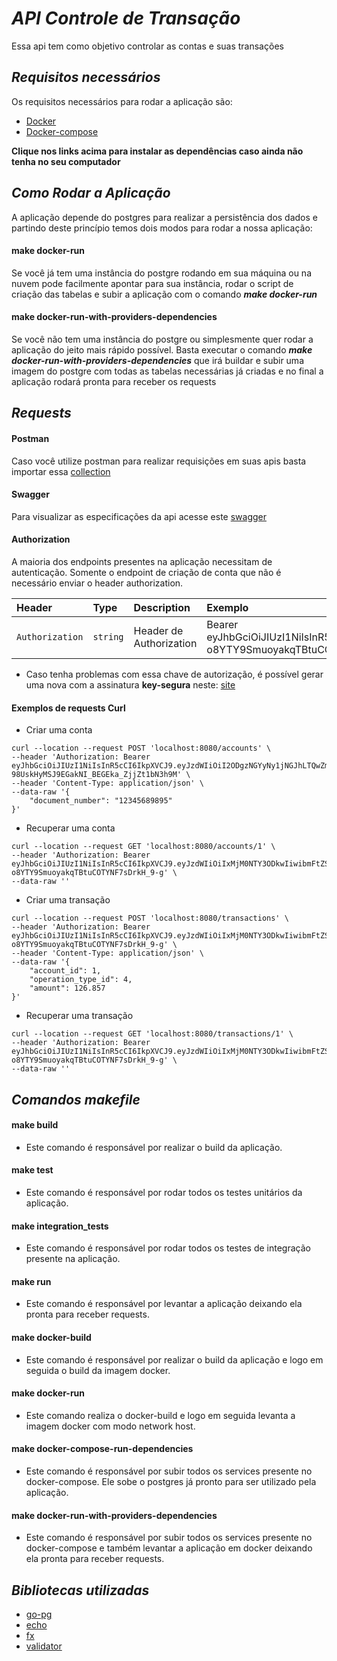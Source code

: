 # *API Controle de Transação*
Essa api tem como objetivo controlar as contas e suas transações

## *Requisitos necessários*
Os requisitos necessários para rodar a aplicação são: 

* [Docker](https://docs.docker.com/get-docker/)
* [Docker-compose](https://docs.docker.com/compose/install/)

**Clique nos links acima para instalar as dependências caso ainda não tenha no seu computador**

## *Como Rodar a Aplicação*

A aplicação depende do postgres para realizar a persistência dos dados e partindo deste princípio temos dois modos para rodar a nossa aplicação: 

#### make docker-run
Se você já tem uma instância do postgre rodando em sua máquina ou na nuvem pode facilmente apontar para sua instância, rodar o script de criação das tabelas e subir a aplicação com o comando ***make docker-run***

#### make docker-run-with-providers-dependencies
Se você não tem uma instância do postgre ou simplesmente quer rodar a aplicação do jeito mais rápido possível. Basta executar o comando ***make docker-run-with-providers-dependencies*** que irá buildar e subir uma imagem do postgre com todas as tabelas necessárias já criadas e no final a aplicação rodará pronta para receber os requests

## *Requests*

#### Postman
Caso você utilize postman para realizar requisições em suas apis basta importar essa [collection](https://www.getpostman.com/collections/62090174474357926179)

#### Swagger
Para visualizar as especificações da api acesse este [swagger](https://app.swaggerhub.com/apis-docs/maia.araujo51/controle-de-transacao/1.0#/)

#### Authorization
A maioria dos endpoints presentes na aplicação necessitam de autenticação. Somente o endpoint de criação de conta que não é necessário enviar o header authorization.

| Header | Type | Description | Exemplo
| :--- | :--- | :--- | :---
| `Authorization` | `string` |Header de Authorization | Bearer eyJhbGciOiJIUzI1NiIsInR5cCI6IkpXVCJ9.eyJzdWIiOiIxMjM0NTY3ODkwIiwibmFtZSI6IkpvaG4gRG9lIiwiaWF0IjoxNTE2MjM5MDIyfQ.xfts1LNO-o8YTY9SmuoyakqTBtuCOTYNF7sDrkH_9-g

* Caso tenha problemas com essa chave de autorização, é possível gerar uma nova com a assinatura **key-segura** neste: [site](https://jwt.io/)

#### Exemplos de requests Curl
* Criar uma conta
```
curl --location --request POST 'localhost:8080/accounts' \
--header 'Authorization: Bearer eyJhbGciOiJIUzI1NiIsInR5cCI6IkpXVCJ9.eyJzdWIiOiI2ODgzNGYyNy1jNGJhLTQwZmUtODNhYy1mZTUwZDFjYjE5OWQiLCJuYW1lIjoiSm9obiBEb2UiLCJpYXQiOjE1MTYyMzkwMjJ9.r8mJQ-98UskHyMSJ9EGakNI_BEGEka_ZjjZt1bN3h9M' \
--header 'Content-Type: application/json' \
--data-raw '{
	"document_number": "12345689895"
}'
```

* Recuperar uma conta

```
curl --location --request GET 'localhost:8080/accounts/1' \
--header 'Authorization: Bearer eyJhbGciOiJIUzI1NiIsInR5cCI6IkpXVCJ9.eyJzdWIiOiIxMjM0NTY3ODkwIiwibmFtZSI6IkpvaG4gRG9lIiwiaWF0IjoxNTE2MjM5MDIyfQ.xfts1LNO-o8YTY9SmuoyakqTBtuCOTYNF7sDrkH_9-g' \
--data-raw ''
```

* Criar uma transação

```
curl --location --request POST 'localhost:8080/transactions' \
--header 'Authorization: Bearer eyJhbGciOiJIUzI1NiIsInR5cCI6IkpXVCJ9.eyJzdWIiOiIxMjM0NTY3ODkwIiwibmFtZSI6IkpvaG4gRG9lIiwiaWF0IjoxNTE2MjM5MDIyfQ.xfts1LNO-o8YTY9SmuoyakqTBtuCOTYNF7sDrkH_9-g' \
--header 'Content-Type: application/json' \
--data-raw '{
	"account_id": 1,
	"operation_type_id": 4,
	"amount": 126.857
}'
```

* Recuperar uma transação

```
curl --location --request GET 'localhost:8080/transactions/1' \
--header 'Authorization: Bearer eyJhbGciOiJIUzI1NiIsInR5cCI6IkpXVCJ9.eyJzdWIiOiIxMjM0NTY3ODkwIiwibmFtZSI6IkpvaG4gRG9lIiwiaWF0IjoxNTE2MjM5MDIyfQ.xfts1LNO-o8YTY9SmuoyakqTBtuCOTYNF7sDrkH_9-g' \
--data-raw ''
```

## *Comandos makefile*

####  make build
* Este comando é responsável por realizar o build da aplicação.
####  make test
* Este comando é responsável por rodar todos os testes unitários da aplicação.
####  make integration_tests
* Este comando é responsável por rodar todos os testes de integração presente na aplicação.
####  make run
* Este comando é responsável por levantar a aplicação deixando ela pronta para receber requests.
####  make docker-build
* Este comando é responsável por realizar o build da aplicação e logo em seguida o build da imagem docker.
####  make docker-run
* Este comando realiza o docker-build e logo em seguida levanta a imagem docker com modo network host.
####  make docker-compose-run-dependencies
* Este comando é responsável por subir todos os services presente no docker-compose. Ele sobe o postgres já pronto para ser utilizado pela aplicação.
####  make docker-run-with-providers-dependencies
* Este comando é responsável por subir todos os services presente no docker-compose e também levantar a aplicação em docker deixando ela pronta para receber requests.

## *Bibliotecas utilizadas*
* [go-pg](https://github.com/go-pg/pg)
* [echo](https://github.com/labstack/echo)
* [fx](https://github.com/uber-go/fx)
* [validator](https://github.com/go-playground/validator)